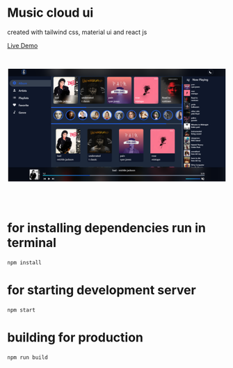 # Music cloud ui

created with tailwind css, material ui and react js

[Live Demo](https://music-cloud-ui.vercel.app/)

<br/>
<p align="center">
<img src="./Screenshot.png" width="500" alt="Landing page">
</p>
<br/>
<br/>

# for installing dependencies run in terminal

`npm install`

# for starting development server

`npm start`

# building for production

`npm run build`
